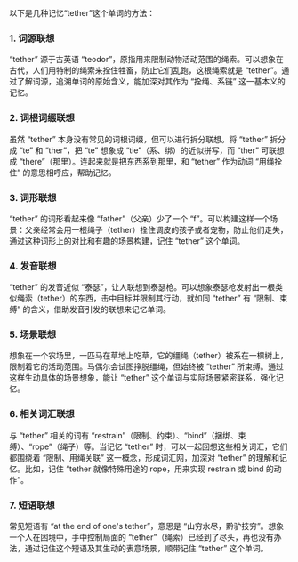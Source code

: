 以下是几种记忆“tether”这个单词的方法：

### 1. 词源联想
“tether” 源于古英语 “teodor”，原指用来限制动物活动范围的绳索。可以想象在古代，人们用特制的绳索来拴住牲畜，防止它们乱跑，这根绳索就是 “tether”。通过了解词源，追溯单词的原始含义，能加深对其作为 “拴绳、系链” 这一基本义的记忆。

### 2. 词根词缀联想
虽然 “tether” 本身没有常见的词根词缀，但可以进行拆分联想。将 “tether” 拆分成 “te” 和 “ther”，把 “te” 想象成 “tie”（系、绑）的近似拼写，而 “ther” 可联想成 “there”（那里）。连起来就是把东西系到那里，和 “tether” 作为动词 “用绳拴住” 的意思相呼应，帮助记忆。

### 3. 词形联想
“tether” 的词形看起来像 “father”（父亲）少了一个 “f”。可以构建这样一个场景：父亲经常会用一根绳子（tether）拴住调皮的孩子或者宠物，防止他们走失，通过这种词形上的对比和有趣的场景构建，记住 “tether” 这个单词。

### 4. 发音联想
“tether” 的发音近似 “泰瑟”，让人联想到泰瑟枪。可以想象泰瑟枪发射出一根类似绳索（tether）的东西，击中目标并限制其行动，就如同 “tether” 有 “限制、束缚” 的含义，借助发音引发的联想来记忆单词。

### 5. 场景联想
想象在一个农场里，一匹马在草地上吃草，它的缰绳（tether）被系在一棵树上，限制着它的活动范围。马偶尔会试图挣脱缰绳，但始终被 “tether” 所束缚。通过这样生动具体的场景想象，能让 “tether” 这个单词与实际场景紧密联系，强化记忆。

### 6. 相关词汇联想
与 “tether” 相关的词有 “restrain”（限制、约束）、“bind”（捆绑、束缚）、“rope”（绳子）等。当记忆 “tether” 时，可以一起回想这些相关词汇，它们都围绕着 “限制、用绳关联” 这一概念，形成词汇网，加深对 “tether” 的理解和记忆。比如，记住 “tether 就像特殊用途的 rope，用来实现 restrain 或 bind 的动作”。

### 7. 短语联想
常见短语有 “at the end of one's tether”，意思是 “山穷水尽，黔驴技穷”。想象一个人在困境中，手中控制局面的 “tether”（绳索）已经到了尽头，再也没有办法，通过记住这个短语及其生动的表意场景，顺带记住 “tether” 这个单词。 